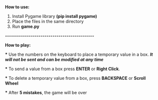 
<b>How to use:</b>

1. Install Pygame library <b>(pip install pygame)</b>
2. Place the files in the same directory
3. Run <b>game.py</b>

<b> --------------------------------------------- </b>

<b>How to play:</b>

<b>*</b> Use the numbers on the keyboard to place a temporary value in a box. <b><i>It will not be sent and can be modified at any time</i></b>

<b>*</b> To send a value from a box press <b>ENTER</b> or <b>Right Click</b>.

<b>*</b> To delete a temporary value from a box, press <b>BACKSPACE</b> or <b>Scroll Wheel</b>

<b>*</b> After <b>5 mistakes</b>, the game will be over
